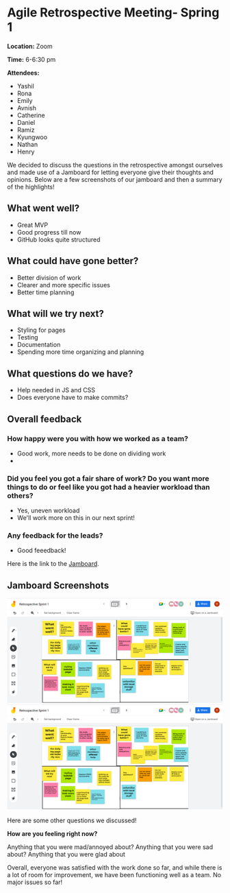 # Agile Retrospective Meeting- Spring 1
**Location:** Zoom

**Time:** 6-6:30 pm

**Attendees:**
- Yashil
- Rona
- Emily
- Avnish
- Catherine
- Daniel
- Ramiz
- Kyungwoo
- Nathan
- Henry

We decided to discuss the questions in the retrospective amongst ourselves and made use of a Jamboard for letting everyone give their thoughts and opinions. Below are a few screenshots of our jamboard and then a summary of the highlights!


## What went well?
* Great MVP
* Good progress till now
* GitHub looks quite structured

## What could have gone better? 
* Better division of work
* Clearer and more specific issues
* Better time planning 

## What will we try next? 
* Styling for pages
* Testing
* Documentation
* Spending more time organizing and planning

## What questions do we have? 
* Help needed in JS and CSS
* Does everyone have to make commits?

## Overall feedback 
### How happy were you with how we worked as a team?
  * Good work, more needs to be done on dividing work
  *  
### Did you feel you got a fair share of work? Do you want more things to do or feel like you got had a heavier workload than others?
  * Yes, uneven workload
  * We'll work more on this in our next sprint!
### Any feedback for the leads?
  * Good feeedback!

Here is the link to the [Jamboard](https://jamboard.google.com/d/1O8Cw18QOvZ55DHCABL-Gzs9F6-ZFFp_Z4R1IGc-NOd0/edit?usp=sharing).


## Jamboard Screenshots
![image](../misc/sprint1retro1.1.png)
![image](../misc/sprint1retro1.1.png)


Here are some other questions we discussed!

**How are you feeling right now?**

Anything that you were mad/annoyed about?
Anything that you were sad about?
Anything that you were glad about

Overall, everyone was satisfied with the work done so far, and while there is a lot of room for improvement, we have been functioning well as a team. No major issues so far!
